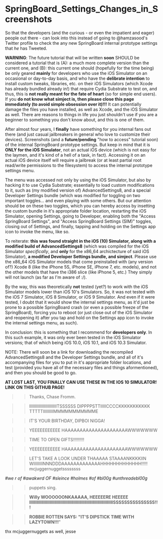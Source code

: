 # SpringBoard_Settings_Changes_in_Screenshots
So that the developers (and the curious - or even the impatient and eager) people out there - can look into this instead of going to @hamzasood's Twitter profile to check the any new SpringBoard internal prototype settings that *he* has Tweeted.

**WARNING**: The future tutorial that will be written **soon** SHOULD be considered a tutorial that is (A): a much more complete version than the current one, and (B): this current one should (hopefully for the time being) be only geared **mainly** for developers who use the iOS Simulator on an occasional or day-to-day basis, and who have the **delibrate intention** to install custom tweaks, libraries, etc. on their iOS Simulators (which Xcode has already bundled already in!) that require Cydia Substrate to test on, and thus, this is **not really meant for the fate of heart** (so for simple end users). If you **do not know what simject is, then please close this page immediately (to avoid simple obsession over it)!!!** It can potentially damage the files you have installed, as well as Xcode, and the iOS Simulator as well. There are reasons to things in life you just shouldn't use if you are a beginner to something you don't know about, and this is one of them.

After almost four years, I **finally** have something for you internal fans out there (and just casual jailbreakers in general who love to customize their devices). Screenshots (and a **future/pending** "how to access" tutorial soon) of the internal SpringBoard prototype settings. But keep in mind that it is **ONLY for the iOS Simulator**, not an actual iOS device (which is not easy for the laymen, and it's kind of a hell of a task, in fact). Accessing it on an actual iOS device itself will require a jailbreak (or at least partial root read/write permissions to the filesystem) to access the internal prototype settings menu.

The menu was accessed not only by using the iOS Simulator, but also by hacking it to use Cydia Substrate; essentially to load custom modifications to it, such as (my modified version of) AdvancedSettings8, and a special Developer Settings bundle (which was modified for toggling on two important toggles… and even playing with some others. But our attention should be on these two toggles, which you can hereby access by insetting the custom bundle in it's appropriate folder location, restarting the iOS Simulator, opening Settings, going to Developer, enabling both the "Access SpringBoard Settings", and "Access SpringBoard Settings (SIM)" toggles, closing out of Settings, and finally, tapping and holding on the Settings app icon to invoke the menu, like so.

To reiterate: **this was found straight in the iOS (10) Simulator, along with a modified build of AdvancedSettings8** (which was compiled for the iOS Simulator *specifically*, and **only** for the x86_64 archictecture of said iOS Simulator), **a modified Developer Settings bundle, and simject**. Please use the x86_64 iOS Simulator models that come preinstalled with (any version of?) Xcode 8 (like the iPhone 5S, iPhone SE, iPhone 7, etc. models), and not the other models that have the i386 slice (like iPhone 5, etc.) They simply will not launch (as far as I'm aware of :/).

By the way, this was theoretically **not** tested (yet?) to work with the iOS Simulator models lower than iOS 10's Simulators. So, it was not tested with the iOS 7 Simulator, iOS 8 Simulator, or iOS 9 Simulator. And even if it were tested, I doubt that it would show the internal settings menu, as it'd just be prone to a possible SpringBoard crash (or even a possible freeze of the SpringBoard), forcing you to reboot (or just close out of the iOS Simulator and reopening it) after you tap and hold on the Settings app icon to invoke the internal settings menu, as such).

In conclusion: this is something that I recommend for **developers only**. In this such example, it was only ever been tested in the iOS Simulator versions; that of which being iOS 10.0, iOS 10.1, and iOS 10.3 Simulator.

NOTE: There will soon be a link for downloading the recompiled AdvancedSettings8 and the Developer Settings bundle, and all of it's accompanying files for you to put in it's appropriate folder locations, and test (provided you have all of the necessary files and things aformentioned), and then you should be good to go.

**AT LOST LAST, YOU FINALLY CAN USE THESE IN THE IOS 10 SIMULATOR! LINK ON THIS GITHUB PAGE!**
    
>> Thanks, Chase Fromm.



>> IIIIIIIIIIIIIIIIIIIIIIIITSSSSSS DIPPPPSTTIIIIICCCCKKKKKKKKKKK TTTTTIIIIIIIIIMMMMMMMMMMME
    
>> IT'S YOUR BIRTHDAY, DIPBOI NIGGA!



>> YEEEEEEEEEEE HAAAAAAAAAAAAAAAAAAAAAWWWWWWW

>> TIME TO OPEN GIFTS!!!!!!!!!



>> YEEEEEEEEEEE HAAAAAAAAAAAAAAAAAAAAAWWWWWWW



>> LET'S TAKE A LOOK UNDER THAAAAA STAAAANKKKKIIN WIIIIIIIINNNDDDAAAAAAAAAAAAAHHHHHHHHHHHHH!!!!! mcjuggernuggetssssssss
      

*#we r of #awakwrd OF #sleince #holmes #of #bl00g #unthreadebl00g*
>> puppets sing.


>> **Willy WOOOOOONKAAAAA, HEEEEERE HEEEEE IIIIIIIIIIIIIIIIIIIIIIIIIIIIIIIIIIIIIIIIIIIIIIIIIIIIIIIIIIIIIIIIIIIIIISSSSSSSSSSSSSSS!!!**

>> **ROBBIE ROTTEN SAYS: "IT'S DIPSTICK TIME WITH LAZYTOWN!!!**"

thx mcjuggernuggets as well, jesse
